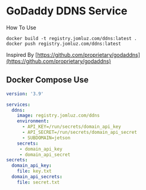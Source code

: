 # GoDaddy DDNS Service
How To Use
```
docker build -t registry.jomluz.com/ddns:latest .
docker push registry.jomluz.com/ddns:latest
```
Inspired By [https://github.com/proprietary/godaddns](https://github.com/proprietary/godaddns)

## Docker Compose Use
```yaml
version: '3.9'

services:
  ddns:
    image: registry.jomluz.com/ddns
    environment:
      - API_KEY=/run/secrets/domain_api_key
      - API_SECRET=/run/secrets/domain_api_secret
      - SUBDOMAIN=jetson
    secrets:
     - domain_api_key
     - domain_api_secret
secrets:
  domain_api_key:
    file: key.txt
  domain_api_secrets:
    file: secret.txt
```